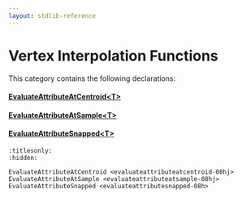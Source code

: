 ```yaml
---
layout: stdlib-reference
---
```

# Vertex Interpolation Functions

This category contains the following declarations:

#### [EvaluateAttributeAtCentroid\<T\>](../evaluateattributeatcentroid-08hj.html)

#### [EvaluateAttributeAtSample\<T\>](../evaluateattributeatsample-08hj.html)

#### [EvaluateAttributeSnapped\<T\>](../evaluateattributesnapped-08h.html)


```{toctree}
:titlesonly:
:hidden:

EvaluateAttributeAtCentroid <evaluateattributeatcentroid-08hj>
EvaluateAttributeAtSample <evaluateattributeatsample-08hj>
EvaluateAttributeSnapped <evaluateattributesnapped-08h>
```
